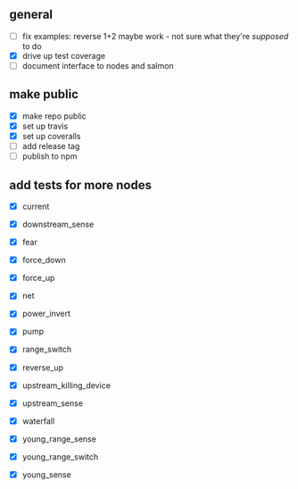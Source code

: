 ## general
- [ ] fix examples: reverse 1+2 maybe work - not sure what they're _supposed_ to do
- [x] drive up test coverage
- [ ] document interface to nodes and salmon

## make public
- [x] make repo public
- [x] set up travis
- [x] set up coveralls
- [ ] add release tag
- [ ] publish to npm

## add tests for more nodes
- [x] current
- [x] downstream_sense
- [x] fear
- [x] force_down
- [x] force_up
- [x] net
- [x] power_invert
- [x] pump
- [x] range_switch
- [x] reverse_up
- [x] upstream_killing_device
- [x] upstream_sense
- [x] waterfall
- [x] young_range_sense
- [x] young_range_switch
- [x] young_sense


